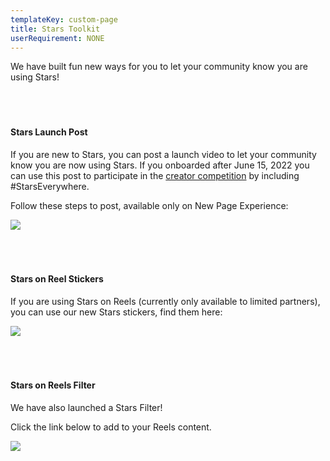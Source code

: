```yaml
---
templateKey: custom-page
title: Stars Toolkit
userRequirement: NONE
---
```

We have built fun new ways for you to let your community know you are using Stars!

#### **<br><br><br>Stars Launch Post**

If you are new to Stars, you can post a launch video to let your community know you are now using Stars. If you onboarded after June 15, 2022 you can use this post to participate in the <a href="https://starsfest2022.fnvirtual.app/creator-competition" target="_blank">creator competition</a> by including #StarsEverywhere. 

Follow these steps to post, available only on New Page Experience:

![](/img/sf22-fnv-toolkit-launchpost_v2.png)

#### **<br><br><br>Stars on Reel Stickers**

If you are using Stars on Reels (currently only available to limited partners), you can use our new Stars stickers, find them here: <br>

![](/img/sf22-fnv-toolkit-stickers_v2.png)

#### **<br><br><br>Stars on Reels Filter**  

We have also launched a Stars Filter! 

Click the link below to add to your Reels content.<br>

![](https://fntech.sfo2.cdn.digitaloceanspaces.com/fb_starsfest/Viewer.gif)
